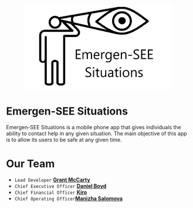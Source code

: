 <p align="center">
<img src="https://github.com/GrantMcCarty/Emergen-SEE-Situations/blob/master/Emergen-SEE.jpg"
alt="Emergen-SEE Situations"
width="400"
/>
</p>

# Emergen-SEE Situations
Emergen-SEE Situations is a mobile phone app that gives individuals the ability to contact help in any given situation. The main objective of this app is to allow its users to be safe at any given time.

# Our Team
* `Lead Developer` **[Grant McCarty](https://github.com/GrantMcCarty)**
* `Chief Executive Officer` **[Daniel Boyd](https://github.com/jdboyd196)**
* `Chief Financial Officer` **[Kiro](https://github.com/)**
*  `Chief Operating Officer`**[Manizha Salomova](https://github.com/manizha83)**
